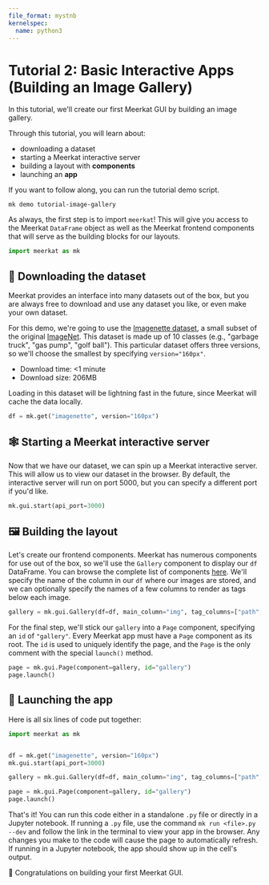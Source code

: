 ```yaml
---
file_format: mystnb
kernelspec:
  name: python3
---
```


# Tutorial 2: Basic Interactive Apps (Building an Image Gallery)

<!-- TODO: include screenshots? -->

In this tutorial, we'll create our first Meerkat GUI by building an image gallery.

Through this tutorial, you will learn about:

- downloading a dataset
- starting a Meerkat interactive server
- building a layout with **components**
- launching an **app**

If you want to follow along, you can run the tutorial demo script.

```{code-block} bash
mk demo tutorial-image-gallery
```

As always, the first step is to import `meerkat`! This will give you access to the Meerkat `DataFrame` object as well as the Meerkat frontend components that will serve as the building blocks for our layouts.

```python
import meerkat as mk
```

## 💾 Downloading the dataset

Meerkat provides an interface into many datasets out of the box, but you are always free to download and use any dataset you like, or even make your own dataset.

For this demo, we're going to use the [Imagenette dataset](https://github.com/fastai/imagenette#image%E7%BD%91), a small subset of the original [ImageNet](https://www.image-net.org/update-mar-11-2021.php). This dataset is made up of 10 classes (e.g., "garbage truck", "gas pump", "golf ball"). This particular dataset offers three versions, so we'll choose the smallest by specifying `version="160px"`.

- Download time: <1 minute
- Download size: 206MB

Loading in this dataset will be lightning fast in the future, since Meerkat will cache the data locally.

```python
df = mk.get("imagenette", version="160px")
```

## 🕸️ Starting a Meerkat interactive server

Now that we have our dataset, we can spin up a Meerkat interactive server. This will allow us to view our dataset in the browser. By default, the interactive server will run on port 5000, but you can specify a different port if you'd like.

```python
mk.gui.start(api_port=3000)
```

## 🖼️ Building the layout

Let's create our frontend components. Meerkat has numerous components for use out of the box, so we'll use the `Gallery` component to display our `df` DataFrame. You can browse the complete list of components [here](). We'll specify the name of the column in our `df` where our images are stored, and we can optionally specify the names of a few columns to render as tags below each image.

```python
gallery = mk.gui.Gallery(df=df, main_column="img", tag_columns=["path", "label"])
```

For the final step, we'll stick our `gallery` into a `Page` component, specifying an `id` of `"gallery"`. Every Meerkat app must have a `Page` component as its root. The `id` is used to uniquely identify the page, and the `Page` is the only comment with the special `launch()` method.

```python
page = mk.gui.Page(component=gallery, id="gallery")
page.launch()
```

## 🚀 Launching the app

Here is all six lines of code put together:

```python
import meerkat as mk


df = mk.get("imagenette", version="160px")
mk.gui.start(api_port=3000)

gallery = mk.gui.Gallery(df=df, main_column="img", tag_columns=["path", "label"])

page = mk.gui.Page(component=gallery, id="gallery")
page.launch()
```

That's it! You can run this code either in a standalone `.py` file or directly in a Jupyter notebook. If running a `.py` file, use the command `mk run <file>.py --dev` and follow the link in the terminal to view your app in the browser. Any changes you make to the code will cause the page to automatically refresh. If running in a Jupyter notebook, the app should show up in the cell's output.

🥳 Congratulations on building your first Meerkat GUI.
